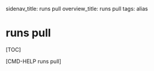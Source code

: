 sidenav_title: runs pull
overview_title: runs pull
tags: alias

# runs pull

[TOC]

[CMD-HELP runs pull]

